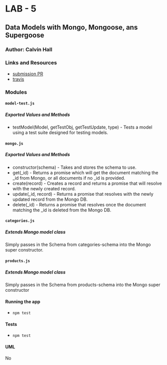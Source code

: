 # LAB - 5

## Data Models with Mongo, Mongoose, ans Supergoose

### Author: Calvin Hall

### Links and Resources
* [submission PR](https://github.com/Clownvin-cr-deltav-401d4/lab-05/pull/1)
* [travis](https://www.travis-ci.com/Clownvin-cr-deltav-401d4/lab-05)

### Modules
#### `model-test.js`
##### Exported Values and Methods
* testModel(Model, getTestObj, getTestUpdate, type) - Tests a model using a test suite designed for testing models. 

#### `mongo.js`
##### Exported Values and Methods
* constructor(schema) - Takes and stores the schema to use.
* get(_id) - Returns a promise which will get the document matching the _id from Mongo, or all documents if no _id is provided.
* create(record) - Creates a record and returns a promise that will resolve with the newly created record.
* update(_id, record) - Returns a promise that resolves with the newly updated record from the Mongo DB.
* delete(_id) - Returns a promise that resolves once the document matching the _id is deleted from the Mongo DB.

#### `categories.js`
##### Extends Mongo model class
Simply passes in the Schema from categories-schema into the Mongo super constructor.

#### `products.js`
##### Extends Mongo model class
Simply passes in the Schema from products-schema into the Mongo super constructor

#### Running the app
* `npm test`
  
#### Tests
* `npm test`

#### UML
No
